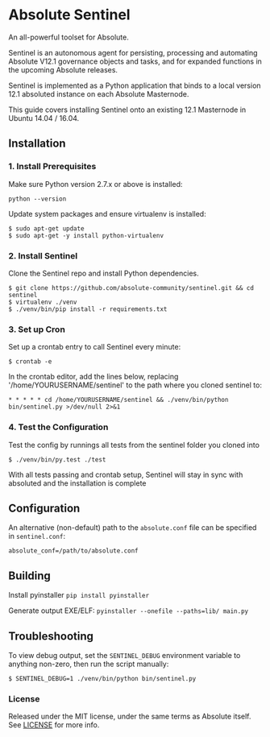 # Absolute Sentinel

An all-powerful toolset for Absolute.

Sentinel is an autonomous agent for persisting, processing and automating Absolute V12.1 governance objects and tasks, and for expanded functions in the upcoming Absolute releases.

Sentinel is implemented as a Python application that binds to a local version 12.1 absoluted instance on each Absolute Masternode.

This guide covers installing Sentinel onto an existing 12.1 Masternode in Ubuntu 14.04 / 16.04.

## Installation

### 1. Install Prerequisites

Make sure Python version 2.7.x or above is installed:

    python --version

Update system packages and ensure virtualenv is installed:

    $ sudo apt-get update
    $ sudo apt-get -y install python-virtualenv

### 2. Install Sentinel

Clone the Sentinel repo and install Python dependencies.

    $ git clone https://github.com/absolute-community/sentinel.git && cd sentinel
    $ virtualenv ./venv
    $ ./venv/bin/pip install -r requirements.txt

### 3. Set up Cron

Set up a crontab entry to call Sentinel every minute:

    $ crontab -e

In the crontab editor, add the lines below, replacing '/home/YOURUSERNAME/sentinel' to the path where you cloned sentinel to:

    * * * * * cd /home/YOURUSERNAME/sentinel && ./venv/bin/python bin/sentinel.py >/dev/null 2>&1

### 4. Test the Configuration

Test the config by runnings all tests from the sentinel folder you cloned into

    $ ./venv/bin/py.test ./test

With all tests passing and crontab setup, Sentinel will stay in sync with absoluted and the installation is complete

## Configuration

An alternative (non-default) path to the `absolute.conf` file can be specified in `sentinel.conf`:

    absolute_conf=/path/to/absolute.conf

## Building

Install pyinstaller `pip install pyinstaller`

Generate output EXE/ELF: `pyinstaller --onefile --paths=lib/ main.py`

## Troubleshooting

To view debug output, set the `SENTINEL_DEBUG` environment variable to anything non-zero, then run the script manually:

    $ SENTINEL_DEBUG=1 ./venv/bin/python bin/sentinel.py

### License

Released under the MIT license, under the same terms as Absolute itself. See [LICENSE](LICENSE) for more info.
